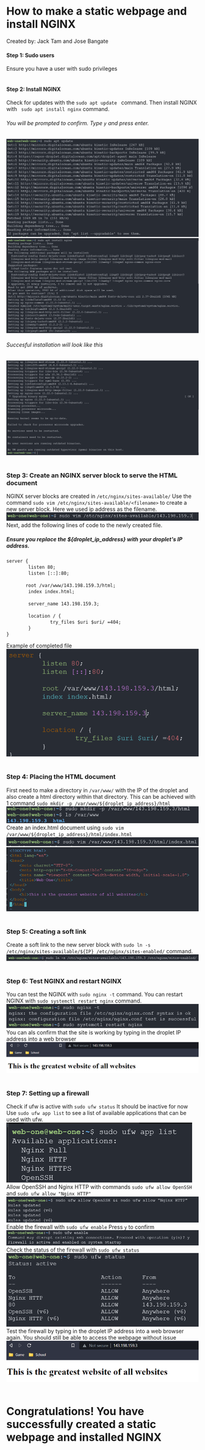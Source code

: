 # How to make a static webpage and install NGINX
Created by: Jack Tam and Jose Bangate 
#### Step 1: Sudo users
Ensure you have a user with sudo privileges
<br><br/>

#### Step 2: Install NGINX
Check for updates with the ```sudo apt update ``` command.
Then install NGINX with ``` sudo apt install nginx``` command.
###### You will be prompted to confirm. Type ```y``` and press enter.
![apt update](image/sudoaptupdate.png)
![apt install](/image/sudoaptinstallnginx.png)
###### Succesful installation will look like this
![install success](image/sudoaptinstallnginxsuccess.png)
<br></br>

### Step 3: Create an NGINX server block to serve the HTML document
NGINX server blocks are created in ```/etc/nginx/sites-available/```
Use the command ```sudo vim /etc/nginx/sites-available/<filename>``` to create a new server block. Here we used ip address as the filename.
![creating server block](image/vimweb-one-site.png)
Next, add the following lines of code to the newly created file. 
##### Ensure you replace the ${droplet_ip_address} with your droplet's IP address.
```
server {
        listen 80;
        listen [::]:80;

       root /var/www/143.198.159.3/html;
        index index.html;

        server_name 143.198.159.3;

        location / {
                try_files $uri $uri/ =404;
        }
}
```
Example of completed file
![completed server block](image/completedweb-one-site.png)
<br><br/>

### Step 4: Placing the HTML document
First need to make a directory in ```/var/www/``` with the IP of the droplet and also create a html directory within that directory. 
This can be achieved with 1 command ```sudo mkdir -p /var/www/${droplet_ip_address}/html```
![make dir for html](image/sudomkdir.png)
Create an index.html document using ```sudo vim /var/www/${droplet_ip_address}/html/index.html```
![create index.html](image/vimindexhtml.png)
![index.html file](image/indexhtml.png)
<br><br/>

### Step 5: Creating a soft link
Create a soft link to the new server block with ```sudo ln -s /etc/nginx/sites-available/${IP} /etc/nginx/sites-enabled/``` command.
![creating soft link](image/softlink.png)
<br><br/>

### Step 6: Test NGINX and restart NGINX
You can test the NGINX with ```sudo nginx -t``` command.
You can restart NGINX with ```sudo systemctl restart nginx``` command.
![testing nginx](image/nginxtest.png)
You can als confirm that the site is working by typing in the droplet IP address into a web browser
![testing web](image/webtest.png)
<br><br/>

### Step 7: Setting up a firewall
Check if ufw is active with ```sudo ufw status```
It should be inactive for now
Use ```sudo ufw app list``` to see a list of available applications that can be used with ufw.
![check ufw](image/ufwapp.png)
Allow OpenSSH and Nginx HTTP with commands ```sudo ufw allow OpenSSH``` and ```sudo ufw allow "Nginx HTTP"```
![allow ufw](image/ufwallow.png)
Enable the firewall with ```sudo ufw enable```
Press ```y``` to confirm
![enable ufw](image/ufwenable.png)
Check the status of the firewall with ```sudo ufw status```
![check ufw status](image/ufwstatus.png)
Test the firewall by typing in the droplet IP address into a web browser again. You should still be able to access the webpage without issue
![check page after ufw](image/secondcheck.png)
<br><br/>

# Congratulations! You have successfully created a static webpage and installed NGINX
